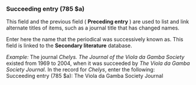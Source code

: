 ### Succeeding entry (785 $a)

This field and the previous field ( **Preceding entry** ) are used to list and link alternate titles of items, such as a
journal title that has changed names.

Enter here the name that the periodical was successively known as. This field is linked to the **Secondary literature**
database.

_Example:_ The journal _Chelys. The Journal of the Viola da Gamba Society_ existed from 1969 to 2004, when it was
succeeded by _The Viola da Gamba Society Journal_. In the record for _Chelys_, enter the following:  
Succeeding entry (785 $a): The Viola da Gamba Society Journal
